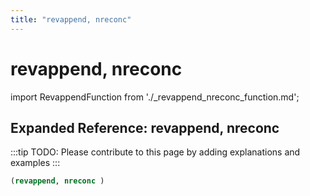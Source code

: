 ```yaml
---
title: "revappend, nreconc"
---
```


# revappend, nreconc

import RevappendFunction from './_revappend_nreconc_function.md';

<RevappendFunction />

## Expanded Reference: revappend, nreconc

:::tip
TODO: Please contribute to this page by adding explanations and examples
:::

```lisp
(revappend, nreconc )
```
